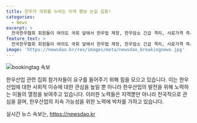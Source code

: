 ```yaml
---
title: 한우가 국회를 누비는 이색 행보 눈길 집중!
categories:
  - News
excerpt: >
  전국한우협회 회원들이 여의도 국회 앞에서 한우법 제정, 한우암소 긴급 격리, 사료가격 즉시 인하를 요구하는 집회를 열었다. 참가자들은 한우 모형을 반납하며 항의하고, 우사를 부수는 퍼포먼스를 선보였다. 이후 국회를 향해 행진하며 경찰 바리케이드 앞에서도 항의하고 있었다.
feature_text: >
  전국한우협회 회원들이 여의도 국회 앞에서 한우법 제정, 한우암소 긴급 격리, 사료가격 즉시 인하를 요구하는 집회를 열었다. 참가자들은 한우 모형을 반납하며 항의하고, 우사를 부수는 퍼포먼스를 선보였다. 이후 국회를 향해 행진하며 경찰 바리케이드 앞에서도 항의하고 있었다.
image: 'https://newsdao.kr/res/images/meta/newsdao_breakingnews.jpg'
---
```


<p><img src="https://newsdao.kr/res/images/meta/newsdao_breakingnews.jpg" alt="bookingtag 속보" /></p>

<p>한우산업 관련 집회 참가자들이 요구를 들어주기 위해 힘을 모으고 있습니다. 이는 한우산업에 대한 사회적 이슈에 대한 관심을 높일 뿐 아니라 한우산업의 발전을 위해 노력하는 이들의 열정을 보여주고 있습니다. 이러한 노력들은 지역뿐만 아니라 전국적으로 관심을 끌며, 한우산업의 지속 가능성을 위한 노력에 박차를 가하고 있습니다.</p>
실시간 뉴스 속보는, <a href="https://newsdao.kr" rel="dofollow">https://newsdao.kr</a>


